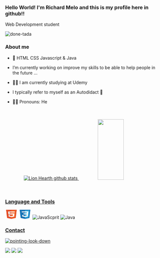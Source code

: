 
### Hello World! I'm Richard Melo and this is my profile here in github!!
Web Development student
<br>

![done-tada](https://user-images.githubusercontent.com/78951995/138990076-57270f00-334d-4f0e-b19c-b1ce7b2d05cf.gif)



### About me
- 🌱 HTML CSS Javascript & Java

-  I’m currently working on improve my skills to be able to help people in the future ...

- 👨‍💻 I am currently studying at Udemy

- I typically refer to myself as an Autodidact 🤔

- 🙍‍♂️ Pronouns: He

<br>

 <div>
  <a href="https://github.com/lion-hearth">
   

 
</div>
<br>

<div align="center">  
  <img width="49%" height="195px" src="https://github-readme-stats.vercel.app/api?username=lion-hearth&show_icons=true&count_private=true&hide_border=true&title_color=ff91a4&icon_color=ff91a4&text_color=c9d1d9&bg_color=0d1117" alt="Lion Hearth github stats" /> 
  <img width="41%" height="195px" src="https://github-readme-stats.vercel.app/api/top-langs/?username=lion-hearth&layout=compact&hide_border=true&title_color=ff91a4&text_color=ff91a4&bg_color=0d1117" />
</div>
<br>



<br>

  
### Language and Tools
<div style="display: inline-block">
  <img alt="HTML" height="30" width="40" src="https://raw.githubusercontent.com/devicons/devicon/master/icons/html5/html5-original.svg">
  <img alt="CSS" height="30" width="40" src="https://raw.githubusercontent.com/devicons/devicon/master/icons/css3/css3-original.svg">
 <img alt="JavaScprit" height="30" width="40" src="https://cdn.jsdelivr.net/gh/devicons/devicon/icons/javascript/javascript-original.svg" />
 <img alt="Java" height="30" width="40" src="https://cdn.icon-icons.com/icons2/2415/PNG/512/java_original_wordmark_logo_icon_146459.png" />
</div>
   <br>

### Contact
  

![pointing-look-down](https://user-images.githubusercontent.com/78951995/138989859-80f01f56-703d-4d0c-8491-5c80c90161f7.gif)


  
<div>
      <a height="60" href="https://www.instagram.com/f4azer1337" target="_blank"><img src="https://img.shields.io/badge/-Instagram-000000?style=for-the-badge&logo=instagram&logoColor=white"></a>
      <a height="60" align:right href="https://www.linkedin.com/in/richardmelodev" target="_blank"><img src="https://img.shields.io/badge/-LinkedIn-000000?style=for-the-badge&logo=linkedin&logoColor=white"></a> 
   <a href = "mailto:richard.oliveira1337@gmail.com"><img src="https://img.shields.io/badge/-Gmail-000000?style=for-the-badge&logo=gmail&logoColor=white" target="_blank"></a> 
</div>
